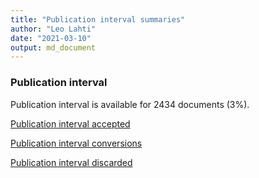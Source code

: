 ```yaml
---
title: "Publication interval summaries"
author: "Leo Lahti"
date: "2021-03-10"
output: md_document
---
```



### Publication interval

Publication interval is available for 2434 documents (3%). 

[Publication interval accepted](output.tables/publication_interval_accepted.csv)

[Publication interval conversions](output.tables/publication_interval_conversion_nontrivial.csv)

[Publication interval discarded](output.tables/publication_interval_discarded.csv)


